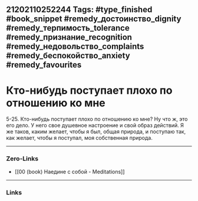 21202110252244
Tags: #type_finished #book_snippet #remedy_достоинство_dignity #remedy_терпимость_tolerance #remedy_признание_recognition #remedy_недовольство_complaints #remedy_беспокойство_anxiety #remedy_favourites
---
# Кто-нибудь поступает плохо по отношению ко мне

 5-25. Кто-нибудь поступает плохо по отношению ко мне? Ну что ж, это его дело. У него свое душевное настроение и свой образ действий. Я же таков, каким желает, чтобы я был, общая природа, и поступаю так, как желает, чтобы я поступал, моя собственная природа. 

---
### Zero-Links
- [[00 (book) Наедине с собой - Meditations]]
---
### Links
